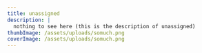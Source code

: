 ```yaml
---
title: unassigned
description: |
  nothing to see here (this is the description of unassigned)
thumbImage: /assets/uploads/somuch.png
coverImage: /assets/uploads/somuch.png
---
```

